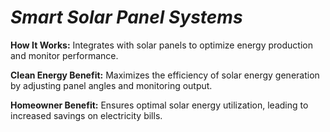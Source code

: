 # *Smart Solar Panel Systems*

**How It Works:** Integrates with solar panels to optimize energy production and monitor performance.

**Clean Energy Benefit:** Maximizes the efficiency of solar energy generation by adjusting panel angles and monitoring output.

**Homeowner Benefit:** Ensures optimal solar energy utilization, leading to increased savings on electricity bills.
